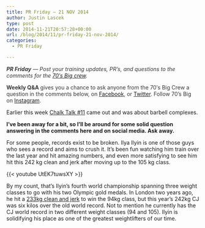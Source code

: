 ```yaml
---
title: PR Friday – 21 NOV 2014
author: Justin Lascek
type: post
date: 2014-11-21T20:57:28+00:00
url: /blog/2014/11/pr-friday-21-nov-2014/
categories:
  - PR Friday

---
```

<em style="color: #373737;"><strong>PR Friday</strong> — Post your training updates, PR’s, and questions to the comments for the <a href="/about/bios/" target="_blank">70′s Big crew</a>. </em>

<strong style="color: #373737;">Weekly Q&A </strong><span style="color: #373737;">gives you a chance to ask anyone from the 70′s Big Crew a question in the comments below, on <a href="https://www.facebook.com/70sBig" target="_blank">Facebook</a>, or <a href="https://twitter.com/70sBig" target="_blank">Twitter</a>. Follow 70&#8217;s Big on <a href="http://instagram.com/70s_Big" target="_blank">Instagram</a>. </span>

Earlier this week <a href="/blog/2014/11/chalk-talk-11-barbell-complex/" target="_blank">Chalk Talk #11</a> came out and was about barbell complexes.

**I&#8217;ve been away for a bit, so I&#8217;ll be around for some solid question answering in the comments here and on social media. Ask away.**

For some people, records exist to be broken. Ilya Ilyin is one of those guys who sees a record and aims to crush it. It&#8217;s been fun watching him train over the last year and hit amazing numbers, and even more satisfying to see him hit this 242 kg clean and jerk after moving up to the 105 kg class.

{{< youtube UtEK7tuwsXY >}}

By my count, that&#8217;s Ilyin&#8217;s fourth world championship spanning three weight classes to go with his two Olympic gold medals. In London two years ago, he hit a <a href="https://www.youtube.com/watch?v=pJ2-r3pM9xQ" target="_blank">233kg clean and jerk</a> to win the 94kg class, but this year&#8217;s 242kg CJ was six kilos over the old world record. Not to mention he currently has the CJ world record in two different weight classes (94 and 105). Ilyin is solidifying his place as one of the greatest weightlifters of our time.
